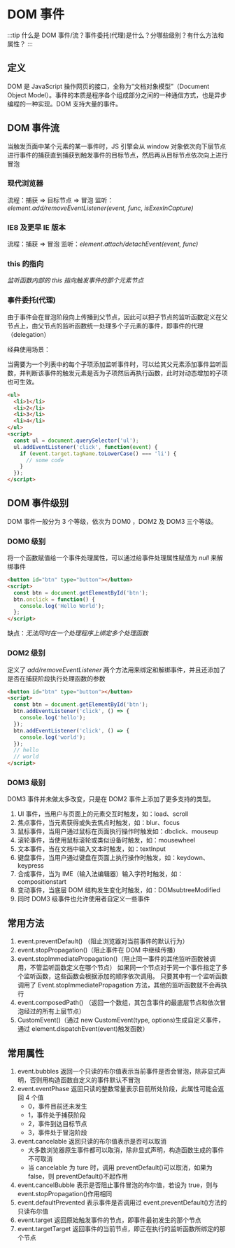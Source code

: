 # DOM 事件

:::tip
什么是 DOM 事件/流？事件委托(代理)是什么？分哪些级别？有什么方法和属性？
:::

## 定义

DOM 是 JavaScript 操作网页的接口，全称为“文档对象模型”（Document Object Model）。事件的本质是程序各个组成部分之间的一种通信方式，也是异步编程的一种实现。DOM 支持大量的事件。

## DOM 事件流

当触发页面中某个元素的某一事件时，JS 引擎会从 window 对象依次向下层节点进行事件的捕获直到捕获到触发事件的目标节点，然后再从目标节点依次向上进行冒泡

### 现代浏览器

流程：捕获 => 目标节点 => 冒泡
监听：_element.add/removeEventListener(event, func, isExexInCapture)_

### IE8 及更早 IE 版本

流程：捕获 => 冒泡
监听：_element.attach/detachEvent(event, func)_

### this 的指向

_监听函数内部的 this 指向触发事件的那个元素节点_

### 事件委托(代理)

由于事件会在冒泡阶段向上传播到父节点，因此可以把子节点的监听函数定义在父节点上，由父节点的监听函数统一处理多个子元素的事件，即事件的代理（delegation）

经典使用场景：

当需要为一个列表中的每个子项添加监听事件时，可以给其父元素添加事件监听函数，并判断该事件的触发元素是否为子项然后再执行函数，此时对动态增加的子项也可生效。

```html
<ul>
  <li>1</li>
  <li>2</li>
  <li>3</li>
  <li>4</li>
</ul>
<script>
  const ul = document.querySelector('ul');
  ul.addEventListener('click', function(event) {
    if (event.target.tagName.toLowerCase() === 'li') {
      // some code
    }
  });
</script>
```

## DOM 事件级别

DOM 事件一般分为 3 个等级，依次为 DOM0 ，DOM2 及 DOM3 三个等级。

### DOM0 级别

将一个函数赋值给一个事件处理属性，可以通过给事件处理属性赋值为 _null_ 来解绑事件

```html
<button id="btn" type="button"></button>
<script>
  const btn = document.getElementById('btn');
  btn.onclick = function() {
    console.log('Hello World');
  };
</script>
```

缺点：_无法同时在一个处理程序上绑定多个处理函数_

### DOM2 级别

定义了 _add/removeEventListener_ 两个方法用来绑定和解绑事件，并且还添加了是否在捕获阶段执行处理函数的参数

```html
<button id="btn" type="button"></button>
<script>
  const btn = document.getElementById('btn');
  btn.addEventListener('click', () => {
    console.log('hello');
  });
  btn.addEventListener('click', () => {
    console.log('world');
  });
  // hello
  // world
</script>
```

### DOM3 级别

DOM3 事件并未做太多改变，只是在 DOM2 事件上添加了更多支持的类型。

1. UI 事件，当用户与页面上的元素交互时触发，如：load、scroll
2. 焦点事件，当元素获得或失去焦点时触发，如：blur、focus
3. 鼠标事件，当用户通过鼠标在页面执行操作时触发如：dbclick、mouseup
4. 滚轮事件，当使用鼠标滚轮或类似设备时触发，如：mousewheel
5. 文本事件，当在文档中输入文本时触发，如：textInput
6. 键盘事件，当用户通过键盘在页面上执行操作时触发，如：keydown、keypress
7. 合成事件，当为 IME（输入法编辑器）输入字符时触发，如：compositionstart
8. 变动事件，当底层 DOM 结构发生变化时触发，如：DOMsubtreeModified
9. 同时 DOM3 级事件也允许使用者自定义一些事件

## 常用方法

1. event.preventDefault() （阻止浏览器对当前事件的默认行为）
2. event.stopPropagation()（阻止事件在 DOM 中继续传播）
3. event.stopImmediatePropagation()（阻止同一事件的其他监听函数被调用，不管监听函数定义在哪个节点）
   如果同一个节点对于同一个事件指定了多个监听函数，这些函数会根据添加的顺序依次调用。
   只要其中有一个监听函数调用了 Event.stopImmediatePropagation 方法，其他的监听函数就不会再执行
4. event.composedPath() （返回一个数组，其包含事件的最底层节点和依次冒泡经过的所有上层节点）
5. CustomEvent()（通过 new CustomEvent(type, options)生成自定义事件，通过 element.dispatchEvent(event)触发函数）

## 常用属性

1. event.bubbles 返回一个只读的布尔值表示当前事件是否会冒泡，除非显式声明，否则用构造函数自定义的事件默认不冒泡
2. event.eventPhase 返回只读的整数常量表示目前所处阶段，此属性可能会返回 4 个值
   - 0，事件目前还未发生
   - 1，事件处于捕获阶段
   - 2，事件到达目标节点
   - 3，事件处于冒泡阶段
3. event.cancelable 返回只读的布尔值表示是否可以取消
   - 大多数浏览器原生事件都可以取消，除非显式声明，构造函数生成的事件不可取消
   - 当 cancelable 为 ture 时，调用 preventDefault()可以取消，如果为 false，则 preventDefault()不起作用
4. event.cancelBubble 表示是否阻止事件冒泡的布尔值，若设为 true，则与 event.stopPropagation()作用相同
5. event.defaultPrevented 表示事件是否调用过 event.preventDefault()方法的只读布尔值
6. event.target 返回原始触发事件的节点，即事件最初发生的那个节点
7. event.targetTarget 返回事件的当前节点，即正在执行的监听函数所绑定的那个节点
